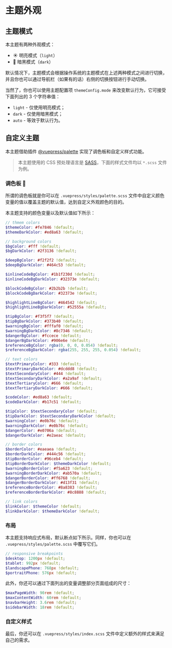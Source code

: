 # 主题外观

## 主题模式

本主题有两种外观模式：

- :sunny: 明亮模式（`light`）
- :first_quarter_moon_with_face: 暗黑模式（`dark`）

默认情况下，主题模式会根据操作系统的主题模式在上述两种模式之间进行切换，并且你也可以通过导航栏（如果有的话）右侧的切换按钮进行手动切换。

当然了，你也可以使用主题配置项 `themeConfig.mode` 来改变默认行为，它可接受下面列出的 3 个字符串值：

- `light` - 仅使用明亮模式；
- `dark` - 仅使用暗黑模式；
- `auto` - 等效于默认行为。

## 自定义主题

本主题借助插件 [@vuepress/palette](https://v2.vuepress.vuejs.org/zh/reference/plugin/palette.html) 实现了调色板和自定义样式功能。

> 本主题使用的 CSS 预处理语言是 [SASS](https://sass-lang.com/)，下面的样式文件均以 `*.scss` 文件为例。

### 调色板 🎨

所谓的调色板就是你可以在 `.vuepress/styles/palette.scss` 文件中自定义颜色变量的值以覆盖主题的默认值，达到自定义外观颜色的目的。

本主题支持的颜色变量以及默认值如下所示：

```scss
// thmem colors
$themeColor: #fe7846 !default;
$themeDarkColor: #ed8a63 !default;

// background colors
$bgColor: #fff !default;
$bgDarkColor: #2f3136 !default;

$deepBgColor: #f2f2f2 !default;
$deepBgDarkColor: #464c53 !default;

$inlineCodeBgColor: #1b1f230d !default;
$inlineCodeBgDarkColor: #32373e !default;

$blockCodeBgColor: #2b2b2b !default;
$blockCodeBgDarkColor: #32373e !default;

$highlightLineBgColor: #464542 !default;
$highlightLineBgDarkColor: #52555a !default;

$tipBgColor: #f3f5f7 !default;
$tipBgDarkColor: #373b40 !default;
$warningBgColor: #fffaf0 !default;
$warningBgDarkColor: #8c7346 !default;
$dangerBgColor: #fccece !default;
$dangerBgDarkColor: #906e6e !default;
$referenceBgColor: rgba(0, 0, 0, 0.054) !default;
$referenceBgDarkColor: rgba(255, 255, 255, 0.054) !default;

// text colors
$textPrimaryColor: #333 !default;
$textPrimaryDarkColor: #dcddd8 !default;
$textSecondaryColor: #444 !default;
$textSecondaryDarkColor: #a2a9af !default;
$textTertiaryColor: #666 !default;
$textTertiaryDarkColor: #666 !default;

$codeColor: #ed8a63 !default;
$codeDarkColor: #b17c51 !default;

$tipColor: $textSecondaryColor !default;
$tipDarkColor: $textSecondaryDarkColor !default;
$warningColor: #e0b76c !default;
$warningDarkColor: #e0b76c !default;
$dangerColor: #e0706a !default;
$dangerDarkColor: #e2aeac !default;

// border colors
$borderColor: #eaeaea !default;
$borderDarkColor: #444c56 !default;
$tipBorderColor: #96ceb4 !default;
$tipBorderDarkColor: $themeDarkColor !default;
$warningBorderColor: #f5a623 !default;
$warningBorderDarkColor: #ab570a !default;
$dangerBorderColor: #ff6768 !default;
$dangerBorderDarkColor: #d13f31 !default;
$referenceBorderColor: #8a8383 !default;
$referenceBorderDarkColor: #8c8888 !default;

// link colors
$linkColor: $themeColor !default;
$linkDarkColor: $themeDarkColor !default;
```

### 布局

本主题支持响应式布局，默认断点如下所示。同样，你也可以在 `.vuepress/styles/palette.scss` 中覆写它们。

```scss
// responsive breakpoints
$desktop: 1200px !default;
$tablet: 992px !default;
$landscapePhone: 768px !default;
$portraitPhone: 576px !default;
```

此外，你还可以通过下面列出的变量调整部分页面组成的尺寸：

```scss
$maxPageWidth: 90rem !default;
$maxContentWidth: 60rem !default;
$navbarHeight: 3.6rem !default;
$sidebarWidth: 18rem !default;
```

### 自定义样式

最后，你还可以在 `.vuepress/styles/index.scss` 文件中定义额外的样式来满足自己的需求。
